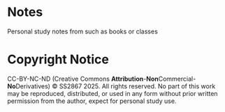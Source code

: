 # Notes
Personal study notes from such as books or classes

# Copyright Notice
CC-BY-NC-ND (Creative Commons **Attribution**-**Non**Commercial-**No**Derivatives)
© SS2867 2025. All rights reserved. No part of this work may be reproduced, distributed, or used in any form without prior written permission from the author, expect for personal study use.
